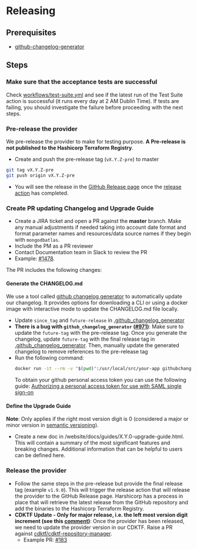 # Releasing

## Prerequisites

- [github-changelog-generator](https://github.com/github-changelog-generator/github-changelog-generator)

## Steps

### Make sure that the acceptance tests are successful
Check [workflows/test-suite.yml](https://github.com/mongodb/terraform-provider-mongodbatlas/actions/workflows/test-suite.yml) and see if the latest run of the Test Suite action is successful (it runs every day at 2 AM Dublin Time). If tests are failing, you should investigate the failure before proceeding with the next steps.

### Pre-release the provider 
We pre-release the provider to make for testing purpose. **A Pre-release is not published to the Hashicorp Terraform Registry**.

- Create and push the pre-release tag (`vX.Y.Z-pre`) to master
```bash
git tag vX.Y.Z-pre
git push origin vX.Y.Z-pre
```

- You will see the release in the [GitHub Release page](https://github.com/mongodb/terraform-provider-mongodbatlas/releases) once the [release action](.github/workflows/release.yml) has completed.

### Create PR updating Changelog and Upgrade Guide

- Create a JIRA ticket and open a PR against the **master** branch. Make any manual adjustments if needed taking into account date format and format parameter names and resources/data source names if they begin with `mongodbatlas`.
- Include the PM as a PR reviewer
- Contact Documentation team in Slack to review the PR
- Example: [#1478](https://github.com/mongodb/terraform-provider-mongodbatlas/pull/1478).

The PR includes the following changes:

#### Generate the CHANGELOG.md 
We use a tool called [github changelog generator](https://github.com/github-changelog-generator/github-changelog-generator) to automatically update our changelog. It provides options for downloading a CLI or using a docker image with interactive mode to update the CHANGELOG.md file locally.

- Update `since_tag` and `future-release` in [.github_changelog_generator](https://github.com/mongodb/terraform-provider-mongodbatlas/blob/master/.github_changelog_generator)
- **There is a bug with `github_changelog_generator` ([#971](https://github.com/github-changelog-generator/github-changelog-generator/issues/971))**: Make sure to update the `future-tag` with the pre-release tag. Once you generate the changelog, update `future-tag` with the final release tag in [.github_changelog_generator](https://github.com/mongodb/terraform-provider-mongodbatlas/blob/master/.github_changelog_generator). Then, manually update the generated changelog to remove references to the pre-release tag
- Run the following command: 
    ```bash 
    docker run -it --rm -v "$(pwd)":/usr/local/src/your-app githubchangeloggenerator/github-changelog-generator -u mongodb -p terraform-provider-mongodbatlas -t <GH_TOKEN> --breaking-labels "breaking-change" --enhancement-label "**Enhancements**" --bugs-label "**Bug Fixes**"  --issues-label "**Closed Issues**" --pr-label "**Internal Improvements**" --max-issues 1000
    ```
    To obtain your github personal access token you can use the following guide: [Authorizing a personal access token for use with SAML single sign-on](https://docs.github.com/en/enterprise-cloud@latest/authentication/authenticating-with-saml-single-sign-on/authorizing-a-personal-access-token-for-use-with-saml-single-sign-on)
 
#### Define the Upgrade Guide

**Note**: Only applies if the right most version digit is 0 (considered a major or minor version in [semantic versioning](https://semver.org/)).

- Create a new doc in /website/docs/guides/X.Y.0-upgrade-guide.html. This will contain a summary of the most significant features and breaking changes. Additional information that can be helpful to users can be defined here.

### Release the provider
- Follow the same steps in the pre-release but provide the final release tag (example `v1.9.0`). This will trigger the release action that will release the provider to the GitHub Release page. Harshicorp has a process in place that will retrieve the latest release from the GitHub repository and add the binaries to the Hashicorp Terraform Registry.
- **CDKTF Update - Only for major release, i.e. the left most version digit increment (see this [comment](https://github.com/cdktf/cdktf-repository-manager/pull/202#issuecomment-1602562201))**: Once the provider has been released, we need to update the provider version in our CDKTF. Raise a PR against [cdktf/cdktf-repository-manager](https://github.com/cdktf/cdktf-repository-manager).
  - Example PR: [#183](https://github.com/cdktf/cdktf-repository-manager/pull/183)

